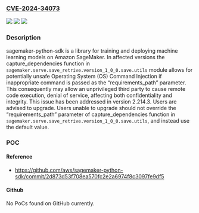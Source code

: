 ### [CVE-2024-34073](https://cve.mitre.org/cgi-bin/cvename.cgi?name=CVE-2024-34073)
![](https://img.shields.io/static/v1?label=Product&message=sagemaker-python-sdk&color=blue)
![](https://img.shields.io/static/v1?label=Version&message=%3D%20%3C%202.214.3%20&color=brighgreen)
![](https://img.shields.io/static/v1?label=Vulnerability&message=CWE-78%3A%20Improper%20Neutralization%20of%20Special%20Elements%20used%20in%20an%20OS%20Command%20('OS%20Command%20Injection')&color=brighgreen)

### Description

sagemaker-python-sdk is a library for training and deploying machine learning models on Amazon SageMaker. In affected versions the capture_dependencies function in `sagemaker.serve.save_retrive.version_1_0_0.save.utils` module allows for potentially unsafe Operating System (OS) Command Injection if inappropriate command is passed as the “requirements_path” parameter. This consequently may allow an unprivileged third party to cause remote code execution, denial of service, affecting both confidentiality and integrity. This issue has been addressed in version 2.214.3. Users are advised to upgrade. Users unable to upgrade should not override the “requirements_path” parameter of capture_dependencies function in `sagemaker.serve.save_retrive.version_1_0_0.save.utils`, and instead use the default value.

### POC

#### Reference
- https://github.com/aws/sagemaker-python-sdk/commit/2d873d53f708ea570fc2e2a6974f8c3097fe9df5

#### Github
No PoCs found on GitHub currently.

